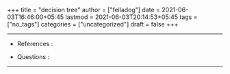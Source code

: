 +++
title = "decision tree"
author = ["felladog"]
date = 2021-06-03T16:46:00+05:45
lastmod = 2021-06-03T20:14:53+05:45
tags = ["no_tags"]
categories = ["uncategorized"]
draft = false
+++

---

-   References :

-   Questions :

---
